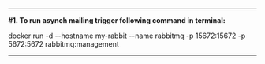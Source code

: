 *****
**#1. To run asynch mailing trigger following command in terminal:**

docker run -d --hostname my-rabbit --name rabbitmq -p 15672:15672 -p 5672:5672 rabbitmq:management

*****

